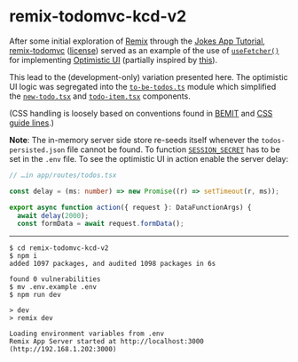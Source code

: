# remix-todomvc-kcd-v2
After some initial exploration of [Remix](https://remix.run/) through the [Jokes App Tutorial](https://remix.run/docs/en/v1/tutorials/jokes), [remix-todomvc](https://github.com/kentcdodds/remix-todomvc) ([license](https://github.com/kentcdodds/remix-todomvc/blob/main/LICENSE.md)) served as an example of the use of [`useFetcher()`](https://remix.run/docs/en/v1/hooks/use-fetcher) for implementing [Optimistic UI](https://remix.run/docs/en/v1/guides/optimistic-ui) (partially inspired by [this](https://youtu.be/tfxxeknwsi8?t=11818)).

This lead to the (development-only) variation presented here. The optimistic UI logic was segregated into the [`to-be-todos.ts`](./app/lib/to-be-todos.ts) module which simplified the [`new-todo.tsx`](./app/components/new-todo.tsx) and [`todo-item.tsx`](./app/components/todo-item.tsx) components.

(CSS handling is loosely based on conventions found in [BEMIT](https://csswizardry.com/2015/08/bemit-taking-the-bem-naming-convention-a-step-further/) and [CSS guide lines](https://cssguidelin.es/#javascript-hooks).)

**Note**: The in-memory server side store re-seeds itself whenever the `todos-persisted.json` file cannot be found. To function [`SESSION_SECRET`](./.env.example) has to be set in the `.env` file. To see the optimistic UI in action enable the server delay:
```typescript
// …in app/routes/todos.tsx

const delay = (ms: number) => new Promise((r) => setTimeout(r, ms));

export async function action({ request }: DataFunctionArgs) {
  await delay(2000);
  const formData = await request.formData(); 
```

---
```shell
$ cd remix-todomvc-kcd-v2
$ npm i
added 1097 packages, and audited 1098 packages in 6s

found 0 vulnerabilities
$ mv .env.example .env
$ npm run dev

> dev
> remix dev

Loading environment variables from .env
Remix App Server started at http://localhost:3000 (http://192.168.1.202:3000)
```
